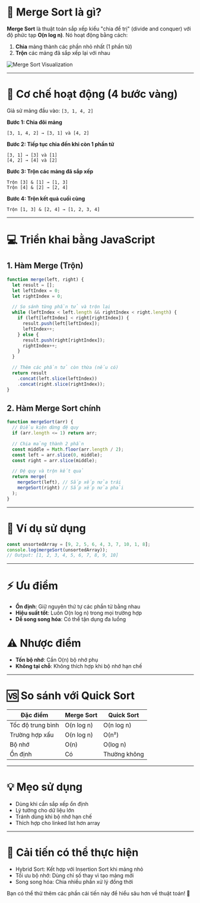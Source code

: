# 🌟 Merge Sort là gì?
**Merge Sort** là thuật toán sắp xếp kiểu "chia để trị" (divide and conquer) với độ phức tạp **O(n log n)**. Nó hoạt động bằng cách:
1. **Chia** mảng thành các phần nhỏ nhất (1 phần tử)
2. **Trộn** các mảng đã sắp xếp lại với nhau

![Merge Sort Visualization](https://upload.wikimedia.org/wikipedia/commons/c/cc/Merge-sort-example-300px.gif)

---

# 🧠 Cơ chế hoạt động (4 bước vàng)
Giả sử mảng đầu vào: `[3, 1, 4, 2]`

**Bước 1: Chia đôi mảng**
```
[3, 1, 4, 2] → [3, 1] và [4, 2]
```

**Bước 2: Tiếp tục chia đến khi còn 1 phần tử**
```
[3, 1] → [3] và [1]
[4, 2] → [4] và [2]
```

**Bước 3: Trộn các mảng đã sắp xếp**
```
Trộn [3] & [1] → [1, 3]
Trộn [4] & [2] → [2, 4]
```

**Bước 4: Trộn kết quả cuối cùng**
```
Trộn [1, 3] & [2, 4] → [1, 2, 3, 4]
```

---

# 💻 Triển khai bằng JavaScript
## 1. Hàm Merge (Trộn)
```javascript
function merge(left, right) {
  let result = [];
  let leftIndex = 0;
  let rightIndex = 0;

  // So sánh từng phần tử và trộn lại
  while (leftIndex < left.length && rightIndex < right.length) {
    if (left[leftIndex] < right[rightIndex]) {
      result.push(left[leftIndex]);
      leftIndex++;
    } else {
      result.push(right[rightIndex]);
      rightIndex++;
    }
  }

  // Thêm các phần tử còn thừa (nếu có)
  return result
    .concat(left.slice(leftIndex))
    .concat(right.slice(rightIndex));
}
```

## 2. Hàm Merge Sort chính
```javascript
function mergeSort(arr) {
  // Điều kiện dừng đệ quy
  if (arr.length <= 1) return arr;

  // Chia mảng thành 2 phần
  const middle = Math.floor(arr.length / 2);
  const left = arr.slice(0, middle);
  const right = arr.slice(middle);

  // Đệ quy và trộn kết quả
  return merge(
    mergeSort(left), // Sắp xếp nửa trái
    mergeSort(right) // Sắp xếp nửa phải
  );
}
```

---

# 🧪 Ví dụ sử dụng
```javascript
const unsortedArray = [9, 2, 5, 6, 4, 3, 7, 10, 1, 8];
console.log(mergeSort(unsortedArray)); 
// Output: [1, 2, 3, 4, 5, 6, 7, 8, 9, 10]
```

---

# ⚡ Ưu điểm
- **Ổn định**: Giữ nguyên thứ tự các phần tử bằng nhau
- **Hiệu suất tốt**: Luôn O(n log n) trong mọi trường hợp
- **Dễ song song hóa**: Có thể tận dụng đa luồng

# ⚠️ Nhược điểm
- **Tốn bộ nhớ**: Cần O(n) bộ nhớ phụ
- **Không tại chỗ**: Không thích hợp khi bộ nhớ hạn chế

---

# 🆚 So sánh với Quick Sort
| Đặc điểm         | Merge Sort         | Quick Sort         |
|------------------|--------------------|--------------------|
| Tốc độ trung bình | O(n log n)         | O(n log n)         |
| Trường hợp xấu   | O(n log n)         | O(n²)              |
| Bộ nhớ           | O(n)               | O(log n)           |
| Ổn định          | Có                | Thường không       |

---

# 💡 Mẹo sử dụng
- Dùng khi cần sắp xếp ổn định
- Lý tưởng cho dữ liệu lớn
- Tránh dùng khi bộ nhớ hạn chế
- Thích hợp cho linked list hơn array

---

# 🔄 Cải tiến có thể thực hiện
- Hybrid Sort: Kết hợp với Insertion Sort khi mảng nhỏ
- Tối ưu bộ nhớ: Dùng chỉ số thay vì tạo mảng mới
- Song song hóa: Chia nhiều phần xử lý đồng thời

Bạn có thể thử thêm các phần cải tiến này để hiểu sâu hơn về thuật toán! 🚀